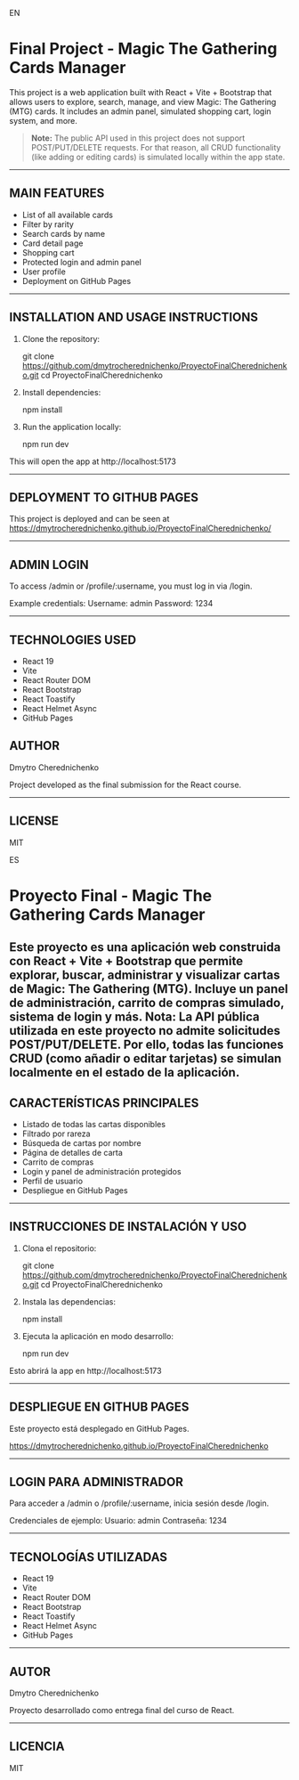 EN

Final Project - Magic The Gathering Cards Manager
=================================================

This project is a web application built with React + Vite + Bootstrap that allows users to explore, search, manage, and view Magic: The Gathering (MTG) cards. It includes an admin panel, simulated shopping cart, login system, and more.

> **Note:** The public API used in this project does not support POST/PUT/DELETE requests. For that reason, all CRUD functionality (like adding or editing cards) is simulated locally within the app state.

---------------------------------------------------
MAIN FEATURES
---------------------------------------------------

- List of all available cards
- Filter by rarity
- Search cards by name
- Card detail page
- Shopping cart
- Protected login and admin panel
- User profile
- Deployment on GitHub Pages

---------------------------------------------------
INSTALLATION AND USAGE INSTRUCTIONS
---------------------------------------------------

1. Clone the repository:

   git clone https://github.com/dmytrocherednichenko/ProyectoFinalCherednichenko.git
   cd ProyectoFinalCherednichenko

2. Install dependencies:

   npm install

3. Run the application locally:

   npm run dev

This will open the app at http://localhost:5173

---------------------------------------------------
DEPLOYMENT TO GITHUB PAGES
---------------------------------------------------

This project is deployed and can be seen at https://dmytrocherednichenko.github.io/ProyectoFinalCherednichenko/

---------------------------------------------------
ADMIN LOGIN
---------------------------------------------------

To access /admin or /profile/:username, you must log in via /login.

Example credentials:
   Username: admin
   Password: 1234

---------------------------------------------------
TECHNOLOGIES USED
---------------------------------------------------

- React 19
- Vite
- React Router DOM
- React Bootstrap
- React Toastify
- React Helmet Async
- GitHub Pages

AUTHOR
---------------------------------------------------

Dmytro Cherednichenko

Project developed as the final submission for the React course.

---------------------------------------------------
LICENSE
---------------------------------------------------

MIT

ES 

Proyecto Final - Magic The Gathering Cards Manager
===================================================

Este proyecto es una aplicación web construida con React + Vite + Bootstrap que permite explorar, buscar, administrar y visualizar cartas de Magic: The Gathering (MTG). Incluye un panel de administración, carrito de compras simulado, sistema de login y más.
**Nota:** La API pública utilizada en este proyecto no admite solicitudes POST/PUT/DELETE. Por ello, todas las funciones CRUD (como añadir o editar tarjetas) se simulan localmente en el estado de la aplicación.
---------------------------------------------------
CARACTERÍSTICAS PRINCIPALES
---------------------------------------------------

- Listado de todas las cartas disponibles
- Filtrado por rareza
- Búsqueda de cartas por nombre
- Página de detalles de carta
- Carrito de compras
- Login y panel de administración protegidos
- Perfil de usuario
- Despliegue en GitHub Pages

---------------------------------------------------
INSTRUCCIONES DE INSTALACIÓN Y USO
---------------------------------------------------

1. Clona el repositorio:

   git clone https://github.com/dmytrocherednichenko/ProyectoFinalCherednichenko.git
   cd ProyectoFinalCherednichenko

2. Instala las dependencias:

   npm install

3. Ejecuta la aplicación en modo desarrollo:

   npm run dev

Esto abrirá la app en http://localhost:5173

---------------------------------------------------
DESPLIEGUE EN GITHUB PAGES
---------------------------------------------------

Este proyecto está desplegado en GitHub Pages.

https://dmytrocherednichenko.github.io/ProyectoFinalCherednichenko

---------------------------------------------------
LOGIN PARA ADMINISTRADOR
---------------------------------------------------

Para acceder a /admin o /profile/:username, inicia sesión desde /login.

Credenciales de ejemplo:
   Usuario: admin
   Contraseña: 1234

---------------------------------------------------
TECNOLOGÍAS UTILIZADAS
---------------------------------------------------

- React 19
- Vite
- React Router DOM
- React Bootstrap
- React Toastify
- React Helmet Async
- GitHub Pages

---------------------------------------------------
AUTOR
---------------------------------------------------

Dmytro Cherednichenko

Proyecto desarrollado como entrega final del curso de React.

---------------------------------------------------
LICENCIA
---------------------------------------------------

MIT
